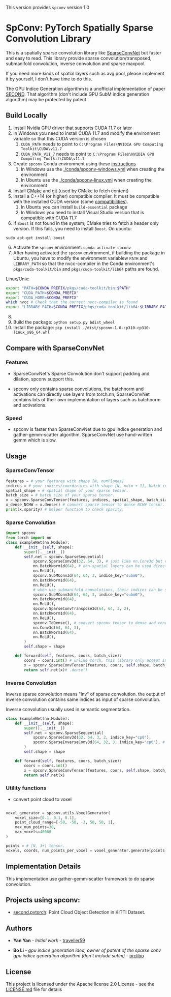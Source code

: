 This version provides `spconv` version 1.0

# SpConv: PyTorch Spatially Sparse Convolution Library

This is a spatially sparse convolution library like [SparseConvNet](https://github.com/facebookresearch/SparseConvNet) but faster and easy to read. This library provide sparse convolution/transposed, submanifold convolution, inverse convolution and sparse maxpool.

If you need more kinds of spatial layers such as avg pool, please implement it by yourself, I don't have time to do this.

The GPU Indice Generation algorithm is a unofficial implementation of paper [SECOND](http://www.mdpi.com/1424-8220/18/10/3337). That algorithm (don't include GPU SubM indice generation algorithm) may be protected by patent.

## Build Locally

1. Install Nvidia GPU driver that supports CUDA 11.7 or later
2. In Windows you need to install CUDA 11.7 and modify the environment variable so that this CUDA version is chosen
    1. `CUDA_PATH` needs to point to `C:\Program Files\NVIDIA GPU Computing Toolkit\CUDA\v11.7`
    2. `CUDA_PATH_V11_7` needs to point to `C:\Program Files\NVIDIA GPU Computing Toolkit\CUDA\v11.7`
3. Create `spconv` Conda environment using these [instructions](conda/README.md)
    1. In Windows use the [./conda/spconv-windows.yml](./conda/spconv-windows.yml) when creating the environment
    2. In Ubuntu use the [./conda/spconv-linux.yml](./conda/spconv-linux.yml) when creating the environment
4. Install [CMake](https://apt.kitware.com/) and [git](https://git-scm.com/book/en/v2/Getting-Started-Installing-Git) (used by CMake to fetch content)
5. Install a C++14 (or higher) compatible compiler. It must be compatible with the installed CUDA version (some [compatibilities](https://gist.github.com/ax3l/9489132)).
    1. In Ubuntu you can install `build-essential` package
    2. In Windows you need to install Visual Studio version that is compatible with CUDA 11.7
5. If `Boost` is not found in the system, CMake tries to fetch a header only version. If this fails, you need to install `Boost`.
On ubuntu:
```
sudo apt-get install boost
```
6. Activate the `spconv` environment: `conda activate spconv`
7. After having activated the `spconv` environment, if building the package in Ubuntu, you have to modify the environment variablew `PATH` and `LIBRARY_PATH` so that the nvcc-compiler in the Conda environment's
`pkgs/cuda-toolkit/bin` and `pkgs/cuda-toolkit/lib64` paths are found. 

Linux/Unix:
```bash
export "PATH=$CONDA_PREFIX/pkgs/cuda-toolkit/bin:$PATH"
export "CUDA_PATH=$CONDA_PREFIX"
export "CUDA_HOME=$CONDA_PREFIX"
which nvcc # Check that the correct nvcc-compiler is found
export "LIBRARY_PATH=$CONDA_PREFIX/pkgs/cuda-toolkit/lib64:$LIBRARY_PATH"
```

8. 
8. Build the package: `python setup.py bdist_wheel`
9. Install the package: `pip install ./dist/spconv-1.0-cp310-cp310-linux_x86_64.whl`

## Compare with SparseConvNet

### Features

* SparseConvNet's Sparse Convolution don't support padding and dilation, spconv support this.

* spconv only contains sparse convolutions, the batchnorm and activations can directly use layers from torch.nn, SparseConvNet contains lots of their own implementation of layers such as batchnorm and activations.

### Speed

* spconv is faster than SparseConvNet due to gpu indice generation and gather-gemm-scatter algorithm. SparseConvNet use hand-written gemm which is slow.

## Usage

### SparseConvTensor

```Python
features = # your features with shape [N, numPlanes]
indices = # your indices/coordinates with shape [N, ndim + 1], batch index must be put in indices[:, 0]
spatial_shape = # spatial shape of your sparse tensor.
batch_size = # batch size of your sparse tensor.
x = spconv.SparseConvTensor(features, indices, spatial_shape, batch_size)
x_dense_NCHW = x.dense() # convert sparse tensor to dense NCHW tensor.
print(x.sparity) # helper function to check sparity. 
```

### Sparse Convolution

```Python
import spconv
from torch import nn
class ExampleNet(nn.Module):
    def __init__(self, shape):
        super().__init__()
        self.net = spconv.SparseSequential(
            spconv.SparseConv3d(32, 64, 3), # just like nn.Conv3d but don't support group and all([d > 1, s > 1])
            nn.BatchNorm1d(64), # non-spatial layers can be used directly in SparseSequential.
            nn.ReLU(),
            spconv.SubMConv3d(64, 64, 3, indice_key="subm0"),
            nn.BatchNorm1d(64),
            nn.ReLU(),
            # when use submanifold convolutions, their indices can be shared to save indices generation time.
            spconv.SubMConv3d(64, 64, 3, indice_key="subm0"),
            nn.BatchNorm1d(64),
            nn.ReLU(),
            spconv.SparseConvTranspose3d(64, 64, 3, 2),
            nn.BatchNorm1d(64),
            nn.ReLU(),
            spconv.ToDense(), # convert spconv tensor to dense and convert it to NCHW format.
            nn.Conv3d(64, 64, 3),
            nn.BatchNorm1d(64),
            nn.ReLU(),
        )
        self.shape = shape

    def forward(self, features, coors, batch_size):
        coors = coors.int() # unlike torch, this library only accept int coordinates.
        x = spconv.SparseConvTensor(features, coors, self.shape, batch_size)
        return self.net(x)# .dense()
```

### Inverse Convolution

Inverse sparse convolution means "inv" of sparse convolution. the output of inverse convolution contains same indices as input of sparse convolution.

Inverse convolution usually used in semantic segmentation.

```Python
class ExampleNet(nn.Module):
    def __init__(self, shape):
        super().__init__()
        self.net = spconv.SparseSequential(
            spconv.SparseConv3d(32, 64, 3, 2, indice_key="cp0"),
            spconv.SparseInverseConv3d(64, 32, 3, indice_key="cp0"), # need provide kernel size to create weight
        )
        self.shape = shape

    def forward(self, features, coors, batch_size):
        coors = coors.int()
        x = spconv.SparseConvTensor(features, coors, self.shape, batch_size)
        return self.net(x)
```

### Utility functions

* convert point cloud to voxel

```Python

voxel_generator = spconv.utils.VoxelGenerator(
    voxel_size=[0.1, 0.1, 0.1], 
    point_cloud_range=[-50, -50, -3, 50, 50, 1],
    max_num_points=30,
    max_voxels=40000
)

points = # [N, 3+] tensor.
voxels, coords, num_points_per_voxel = voxel_generator.generate(points)
```

## Implementation Details

This implementation use gather-gemm-scatter framework to do sparse convolution.

## Projects using spconv:

* [second.pytorch](https://github.com/traveller59/second.pytorch): Point Cloud Object Detection in KITTI Dataset.

## Authors

* **Yan Yan** - *Initial work* - [traveller59](https://github.com/traveller59)

* **Bo Li** - *gpu indice generation idea, owner of patent of the sparse conv gpu indice generation algorithm (don't include subm)* - [prclibo](https://github.com/prclibo)

## License

This project is licensed under the Apache license 2.0 License - see the [LICENSE.md](LICENSE.md) file for details

